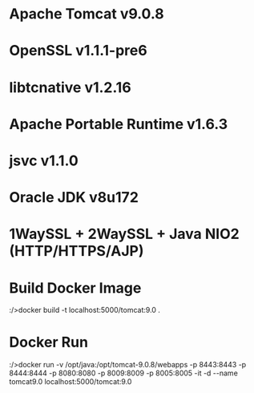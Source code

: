 # Apache Tomcat v9.0.8
# OpenSSL v1.1.1-pre6
# libtcnative v1.2.16
# Apache Portable Runtime v1.6.3
# jsvc v1.1.0
# Oracle JDK v8u172
# 1WaySSL + 2WaySSL + Java NIO2 (HTTP/HTTPS/AJP)

# Build Docker Image
:/>docker build -t localhost:5000/tomcat:9.0 .

# Docker Run
:/>docker run -v /opt/java:/opt/tomcat-9.0.8/webapps -p 8443:8443 -p 8444:8444 -p 8080:8080 -p 8009:8009 -p 8005:8005 -it -d --name tomcat9.0 localhost:5000/tomcat:9.0

